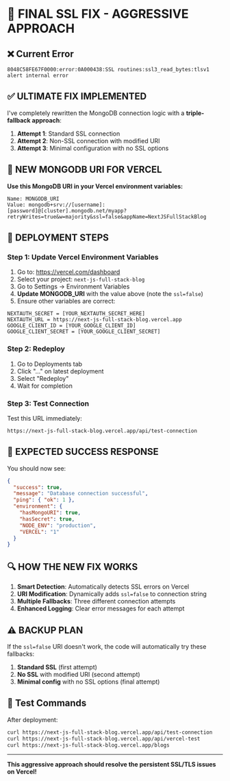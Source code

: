 # 🚨 FINAL SSL FIX - AGGRESSIVE APPROACH

## ❌ Current Error
```
8048C58FE67F0000:error:0A000438:SSL routines:ssl3_read_bytes:tlsv1 alert internal error
```

## ✅ ULTIMATE FIX IMPLEMENTED

I've completely rewritten the MongoDB connection logic with a **triple-fallback approach**:

1. **Attempt 1**: Standard SSL connection
2. **Attempt 2**: Non-SSL connection with modified URI  
3. **Attempt 3**: Minimal configuration with no SSL options

## 🔧 NEW MONGODB URI FOR VERCEL

**Use this MongoDB URI in your Vercel environment variables:**

```
Name: MONGODB_URI
Value: mongodb+srv://[username]:[password]@[cluster].mongodb.net/myapp?retryWrites=true&w=majority&ssl=false&appName=NextJSFullStackBlog
```

## 🚀 DEPLOYMENT STEPS

### Step 1: Update Vercel Environment Variables
1. Go to: https://vercel.com/dashboard
2. Select your project: `next-js-full-stack-blog`
3. Go to Settings → Environment Variables
4. **Update MONGODB_URI** with the value above (note the `ssl=false`)
5. Ensure other variables are correct:

```
NEXTAUTH_SECRET = [YOUR_NEXTAUTH_SECRET_HERE]
NEXTAUTH_URL = https://next-js-full-stack-blog.vercel.app
GOOGLE_CLIENT_ID = [YOUR_GOOGLE_CLIENT_ID]
GOOGLE_CLIENT_SECRET = [YOUR_GOOGLE_CLIENT_SECRET]
```

### Step 2: Redeploy
1. Go to Deployments tab
2. Click "..." on latest deployment
3. Select "Redeploy"
4. Wait for completion

### Step 3: Test Connection
Test this URL immediately:
```
https://next-js-full-stack-blog.vercel.app/api/test-connection
```

## 🎯 EXPECTED SUCCESS RESPONSE

You should now see:
```json
{
  "success": true,
  "message": "Database connection successful",
  "ping": { "ok": 1 },
  "environment": {
    "hasMongoURI": true,
    "hasSecret": true,
    "NODE_ENV": "production",
    "VERCEL": "1"
  }
}
```

## 🔍 HOW THE NEW FIX WORKS

1. **Smart Detection**: Automatically detects SSL errors on Vercel
2. **URI Modification**: Dynamically adds `ssl=false` to connection string
3. **Multiple Fallbacks**: Three different connection attempts
4. **Enhanced Logging**: Clear error messages for each attempt

## ⚠️ BACKUP PLAN

If the `ssl=false` URI doesn't work, the code will automatically try these fallbacks:

1. **Standard SSL** (first attempt)
2. **No SSL** with modified URI (second attempt)  
3. **Minimal config** with no SSL options (final attempt)

## 🧪 Test Commands

After deployment:
```bash
curl https://next-js-full-stack-blog.vercel.app/api/test-connection
curl https://next-js-full-stack-blog.vercel.app/api/vercel-test
curl https://next-js-full-stack-blog.vercel.app/blogs
```

---

**This aggressive approach should resolve the persistent SSL/TLS issues on Vercel!**
